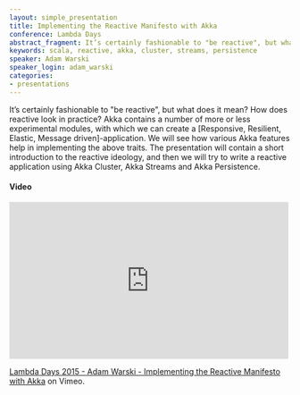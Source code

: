 ```yaml
---
layout: simple_presentation
title: Implementing the Reactive Manifesto with Akka
conference: Lambda Days
abstract_fragment: It’s certainly fashionable to "be reactive", but what does it mean? How does reactive look in practice?
keywords: scala, reactive, akka, cluster, streams, persistence
speaker: Adam Warski
speaker_login: adam_warski
categories:
- presentations
---
```


It’s certainly fashionable to "be reactive", but what does it mean? How does reactive look in practice? Akka contains a number of more or less experimental modules, with which we can create a [Responsive, Resilient, Elastic, Message driven]-application. We will see how various Akka features help in implementing the above traits. The presentation will contain a short introduction to the reactive ideology, and then we will try to write a reactive application using Akka Cluster, Akka Streams and Akka Persistence.

<h4>Video</h4>

<iframe src="https://player.vimeo.com/video/121229692" width="500" height="281" frameborder="0" webkitallowfullscreen mozallowfullscreen allowfullscreen></iframe> <p><a href="https://vimeo.com/121229692">Lambda Days 2015 - Adam Warski - Implementing the Reactive Manifesto with Akka</a> on Vimeo.</p>